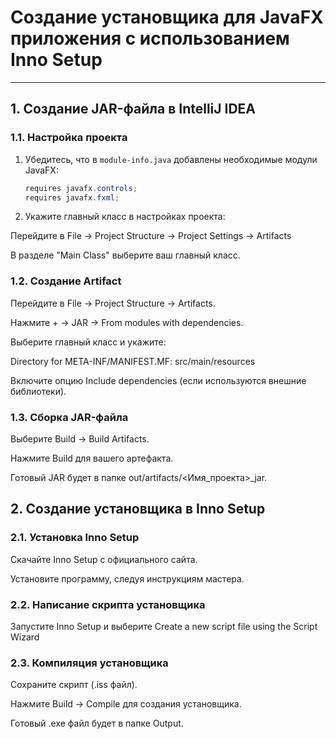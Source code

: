 # Создание установщика для JavaFX приложения с использованием Inno Setup

---

## 1. Создание JAR-файла в IntelliJ IDEA

### 1.1. Настройка проекта
1. Убедитесь, что в `module-info.java` добавлены необходимые модули JavaFX:
   ```java
   requires javafx.controls;
   requires javafx.fxml;

2. Укажите главный класс в настройках проекта:

Перейдите в File -> Project Structure -> Project Settings -> Artifacts

В разделе "Main Class" выберите ваш главный класс.

### 1.2. Создание Artifact
Перейдите в File -> Project Structure -> Artifacts.

Нажмите + -> JAR -> From modules with dependencies.

Выберите главный класс и укажите:

Directory for META-INF/MANIFEST.MF: src/main/resources

Включите опцию Include dependencies (если используются внешние библиотеки).

### 1.3. Сборка JAR-файла
Выберите Build -> Build Artifacts.

Нажмите Build для вашего артефакта.

Готовый JAR будет в папке out/artifacts/<Имя_проекта>_jar.

## 2. Создание установщика в Inno Setup
### 2.1. Установка Inno Setup
Скачайте Inno Setup с официального сайта.

Установите программу, следуя инструкциям мастера.

### 2.2. Написание скрипта установщика
Запустите Inno Setup и выберите Create a new script file using the Script Wizard

### 2.3. Компиляция установщика
Сохраните скрипт (.iss файл).

Нажмите Build -> Compile для создания установщика.

Готовый .exe файл будет в папке Output.




